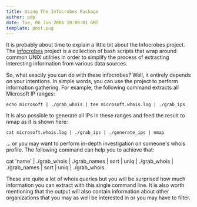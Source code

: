```yaml
---
title: Using The Infocrobes Package
author: pdp
date: Tue, 06 Jun 2006 10:00:01 GMT
template: post.pug
---
```


It is probably about time to explain a little bit about the Infocrobes project. The [infocrobes](/blog/infocrobes) project is a collection of bash scripts that wrap around common UNIX utilities in order to simplify the process of extracting interesting information from various data sources.

So, what exactly you can do with these infocrobes? Well, it entirely depends on your intentions. In simple words, you can use the project to perform information gathering. For example, the following command extracts all Microsoft IP ranges:

	echo microsoft | ./grab_whois | tee microsoft.whois.log | ./grab_ips

It is also possible to generate all IPs in these ranges and feed the result to nmap as it is shown here:

	cat microsoft.whois.log | ./grab_ips | ./generate_ips | nmap

... or you may want to perform in-depth investigation on someone's whois profile. The following command can help you to achieve that:

cat 'name' | ./grab_whois | ./grab_names | sort | uniq | ./grab_whois | ./grab_names | sort | uniq | ./grab_whois

These are quite a lot of whois queries but you will be surprised how much information you can extract with this single command line. It is also worth mentioning that the output will also contain information about other organizations that you may as well be interested in or you may have to filter.
